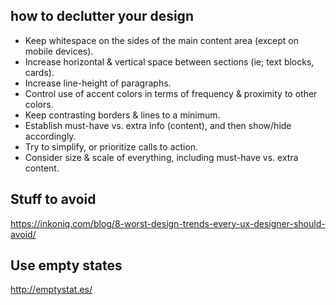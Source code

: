 ## how to declutter your design

* Keep whitespace on the sides of the main content area (except on mobile devices).
* Increase horizontal & vertical space between sections (ie; text blocks, cards).
* Increase line-height of paragraphs.
* Control use of accent colors in terms of frequency & proximity to other colors.
* Keep contrasting borders & lines to a minimum.
* Establish must-have vs. extra info (content), and then show/hide accordingly.
* Try to simplify, or prioritize calls to action.
* Consider size & scale of everything, including must-have vs. extra content.


## Stuff to avoid
https://inkoniq.com/blog/8-worst-design-trends-every-ux-designer-should-avoid/

## Use empty states

http://emptystat.es/
